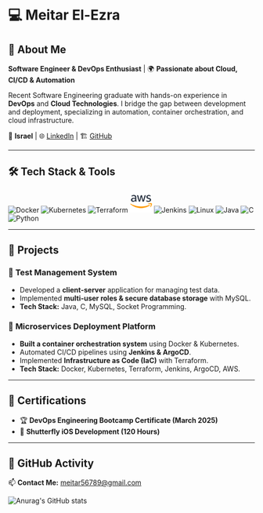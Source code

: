 # 💻 Meitar El-Ezra

## 🚀 About Me

**Software Engineer & DevOps Enthusiast** | 🌍 **Passionate about Cloud, CI/CD & Automation**

Recent Software Engineering graduate with hands-on experience in **DevOps** and **Cloud Technologies**. 
I bridge the gap between development and deployment, specializing in automation, container orchestration, and cloud infrastructure.

📍 **Israel** | 🌐 [LinkedIn](https://www.linkedin.com/in/meitar-el-ezra/) | 🏗️ [GitHub](https://github.com/Meitar55)

---

## 🛠️ **Tech Stack & Tools**

<p align="left">
  <img src="https://cdn.jsdelivr.net/gh/devicons/devicon/icons/docker/docker-original.svg" alt="Docker" width="45" height="45"/>
  <img src="https://cdn.jsdelivr.net/gh/devicons/devicon/icons/kubernetes/kubernetes-plain.svg" alt="Kubernetes" width="45" height="45"/>
  <img src="https://cdn.jsdelivr.net/gh/devicons/devicon/icons/terraform/terraform-original.svg" alt="Terraform" width="45" height="45"/>
  <img src="https://github.com/devicons/devicon/blob/master/icons/amazonwebservices/amazonwebservices-original-wordmark.svg" alt="AWS" width="45" height="45"/>
  <img src="https://cdn.jsdelivr.net/gh/devicons/devicon/icons/jenkins/jenkins-original.svg" alt="Jenkins" width="45" height="45"/>
  <img src="https://cdn.jsdelivr.net/gh/devicons/devicon/icons/linux/linux-original.svg" alt="Linux" width="45" height="45"/>
  <img src="https://cdn.jsdelivr.net/gh/devicons/devicon/icons/java/java-original.svg" alt="Java" width="45" height="45"/>
  <img src="https://cdn.jsdelivr.net/gh/devicons/devicon/icons/c/c-original.svg" alt="C" width="45" height="45"/>
  <img src="https://cdn.jsdelivr.net/gh/devicons/devicon/icons/python/python-original.svg" alt="Python" width="45" height="45"/>
</p>

---

## 📂 **Projects**

### 🔹 **Test Management System**
- Developed a **client-server** application for managing test data.
- Implemented **multi-user roles & secure database storage** with MySQL.
- **Tech Stack:** Java, C, MySQL, Socket Programming.

### 🔹 **Microservices Deployment Platform**
- **Built a container orchestration system** using Docker & Kubernetes.
- Automated CI/CD pipelines using **Jenkins & ArgoCD**.
- Implemented **Infrastructure as Code (IaC)** with Terraform.
- **Tech Stack:** Docker, Kubernetes, Terraform, Jenkins, ArgoCD, AWS.

---

## 📜 **Certifications**

- 🏆 **DevOps Engineering Bootcamp Certificate (March 2025)**
- 📱 **Shutterfly iOS Development (120 Hours)**

---

## 🎯 **GitHub Activity**


📫 **Contact Me:** meitar56789@gmail.com



![Anurag's GitHub stats](https://github-readme-stats.vercel.app/api?username=Meitar55&show_icons=true&theme=radical)